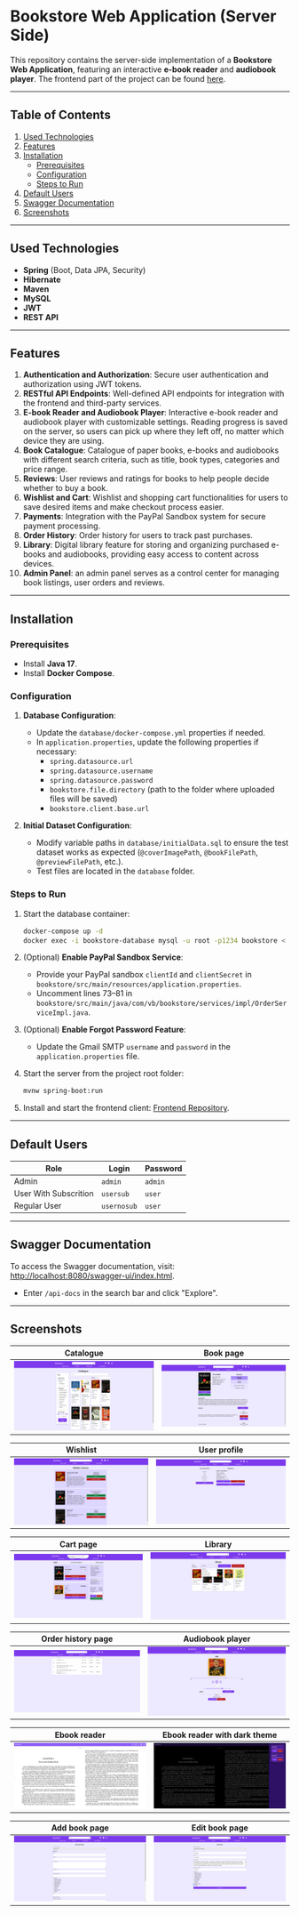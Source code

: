 # Bookstore Web Application (Server Side)

This repository contains the server-side implementation of a **Bookstore Web Application**, featuring an interactive **e-book reader** and **audiobook player**. The frontend part of the project can be found [here](https://github.com/eryxmiliaris/bookstore-client).

---

## Table of Contents

1. [Used Technologies](#used-technologies)
2. [Features](#features)
3. [Installation](#installation)
    - [Prerequisites](#prerequisites)
    - [Configuration](#configuration)
    - [Steps to Run](#steps-to-run)
4. [Default Users](#default-users)
5. [Swagger Documentation](#swagger-documentation)
6. [Screenshots](#screenshots)

---

## Used Technologies

- **Spring** (Boot, Data JPA, Security)
- **Hibernate**
- **Maven**
- **MySQL**
- **JWT**
- **REST API**

---

## Features

1. **Authentication and Authorization**: Secure user authentication and authorization using JWT tokens.
2. **RESTful API Endpoints**: Well-defined API endpoints for integration with the frontend and third-party services.
3. **E-book Reader and Audiobook Player**: Interactive e-book reader and audiobook player with customizable settings. Reading progress is saved on the server, so users can pick up where they left off, no matter which device they are using.
4. **Book Catalogue**: Catalogue of paper books, e-books and audiobooks with different search criteria, such as title, book types, categories and price range.
5. **Reviews**: User reviews and ratings for books to help people decide whether to buy a book.
6. **Wishlist and Cart**: Wishlist and shopping cart functionalities for users to save desired items and make checkout process easier.
7. **Payments**: Integration with the PayPal Sandbox system for secure payment processing.
8. **Order History**: Order history for users to track past purchases.
9. **Library**: Digital library feature for storing and organizing purchased e-books and audiobooks, providing easy access to content across devices.
10. **Admin Panel**: an admin panel serves as a control center for managing book listings, user orders and reviews.

---

## Installation

### Prerequisites

- Install **Java 17**.
- Install **Docker Compose**.

### Configuration

1. **Database Configuration**:
    - Update the `database/docker-compose.yml` properties if needed.
    - In `application.properties`, update the following properties if necessary:
        - `spring.datasource.url`
        - `spring.datasource.username`
        - `spring.datasource.password`
        - `bookstore.file.directory` (path to the folder where uploaded files will be saved)
        - `bookstore.client.base.url`

2. **Initial Dataset Configuration**:
    - Modify variable paths in `database/initialData.sql` to ensure the test dataset works as expected (`@coverImagePath`, `@bookFilePath`, `@previewFilePath`, etc.).
    - Test files are located in the `database` folder.

### Steps to Run

1. Start the database container:
   ```bash
   docker-compose up -d  
   docker exec -i bookstore-database mysql -u root -p1234 bookstore < initialData.sql  
   ```  

2. (Optional) **Enable PayPal Sandbox Service**:
    - Provide your PayPal sandbox `clientId` and `clientSecret` in `bookstore/src/main/resources/application.properties`.
    - Uncomment lines 73–81 in `bookstore/src/main/java/com/vb/bookstore/services/impl/OrderServiceImpl.java`.

3. (Optional) **Enable Forgot Password Feature**:
    - Update the Gmail SMTP `username` and `password` in the `application.properties` file.

4. Start the server from the project root folder:
   ```bash
   mvnw spring-boot:run  
   ```  

5. Install and start the frontend client: [Frontend Repository](https://github.com/eryxmiliaris/bookstore-client).

---

## Default Users

| **Role**       | **Login**     | **Password** |  
|-----------------|---------------|--------------|  
| Admin          | `admin`       | `admin`      |  
| User With Subscrition | `usersub`     | `user`       |  
| Regular User    | `usernosub`   | `user`       |  

---

## Swagger Documentation

To access the Swagger documentation, visit:  
[http://localhost:8080/swagger-ui/index.html](http://localhost:8080/swagger-ui/index.html).
- Enter `/api-docs` in the search bar and click "Explore".

---

## Screenshots

Catalogue  |  Book page
:------------------------:|:-------------------------:
![Catalogue](./screenshots/catalogue.png)  |  ![Book page](./screenshots/book_page.png)

Wishlist  |  User profile
:------------------------:|:-------------------------:
![Wishlist](./screenshots/wishlist.png)  |  ![User profile](./screenshots//user_profile.png)

Cart page  |  Library
:------------------------:|:-------------------------:
![Cart page](./screenshots/cart_page.png)  |  ![Library](./screenshots/library_page.png)

Order history page  |  Audiobook player
:------------------------:|:-------------------------:
![Order history page](./screenshots/orders_page.png)  |  ![Audiobook player](./screenshots/audiobook_player.png)

Ebook reader  |  Ebook reader with dark theme
:------------------------:|:-------------------------:
![Ebook reader](./screenshots/ebook_reader.png)  |  ![Ebook reader with dark theme](./screenshots/ebook_reader2.png)

Add book page  |  Edit book page
:------------------------:|:-------------------------:
![Add book page](./screenshots/add_book.png)  |  ![Edit book page](./screenshots/edit_book.png)